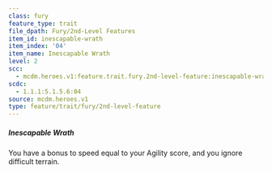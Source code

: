 ```yaml
---
class: fury
feature_type: trait
file_dpath: Fury/2nd-Level Features
item_id: inescapable-wrath
item_index: '04'
item_name: Inescapable Wrath
level: 2
scc:
  - mcdm.heroes.v1:feature.trait.fury.2nd-level-feature:inescapable-wrath
scdc:
  - 1.1.1:5.1.5.6:04
source: mcdm.heroes.v1
type: feature/trait/fury/2nd-level-feature
---
```


##### Inescapable Wrath

You have a bonus to speed equal to your Agility score, and you ignore difficult terrain.
